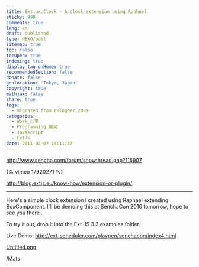 ```yaml
---
title: Ext.ux.Clock - A clock extension using Raphael
sticky: 999
comments: true
lang: en
draft: published
type: HEXO/post
sitemap: true
toc: false
tocOpen: true
indexing: true
display_tag_onHome: true
recommendedSection: false
donate: false
geolocation: 'Tokyo, Japan'
copyright: true
mathjax: false
share: true
tags:
  - migrated from rBlogger.2009
categories:
  - Work_仕事
  - Programming_開発
  - Javascript
  - ExtJS
date: 2011-03-07 14:11:37
---
```


 http://www.sencha.com/forum/showthread.php?115907

{% vimeo 17920271 %}


http://blog.extjs.eu/know-how/extension-or-plugin/
<hr>
Here's a simple clock extension I created using Raphael extending BoxComponent. I'll be demoing this at SenchaCon 2010 tomorrow, hope to see you there <img src="http://www.sencha.com/forum/images/smilies/1.gif" alt="" title="Smile" class="inlineimg" border="0">. 

To try it out, drop it into the Ext JS 3.3 examples folder.

Live Demo: <a href="http://ext-scheduler.com/playpen/senchacon/index4.html" target="_blank">http://ext-scheduler.com/playpen/senchacon/index4.html</a>

<a href="http://www.sencha.com/forum/attachment.php?attachmentid=23358&d=1289917715" title="Name:  Untitled.png Views: 283Size:  151.5 KB">Untitled.png</a>

/Mats